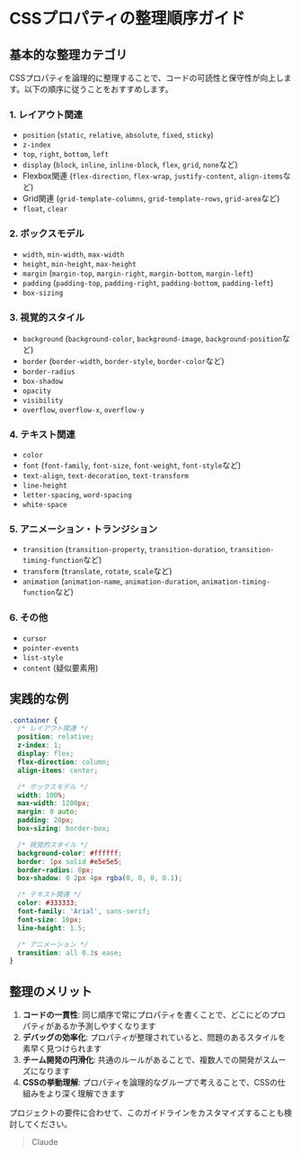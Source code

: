 # CSSプロパティの整理順序ガイド

## 基本的な整理カテゴリ

CSSプロパティを論理的に整理することで、コードの可読性と保守性が向上します。以下の順序に従うことをおすすめします。

### 1. レイアウト関連
- `position` (`static`, `relative`, `absolute`, `fixed`, `sticky`)
- `z-index`
- `top`, `right`, `bottom`, `left`
- `display` (`block`, `inline`, `inline-block`, `flex`, `grid`, `none`など)
- Flexbox関連 (`flex-direction`, `flex-wrap`, `justify-content`, `align-items`など)
- Grid関連 (`grid-template-columns`, `grid-template-rows`, `grid-area`など)
- `float`, `clear`

### 2. ボックスモデル
- `width`, `min-width`, `max-width`
- `height`, `min-height`, `max-height`
- `margin` (`margin-top`, `margin-right`, `margin-bottom`, `margin-left`)
- `padding` (`padding-top`, `padding-right`, `padding-bottom`, `padding-left`)
- `box-sizing`

### 3. 視覚的スタイル
- `background` (`background-color`, `background-image`, `background-position`など)
- `border` (`border-width`, `border-style`, `border-color`など)
- `border-radius`
- `box-shadow`
- `opacity`
- `visibility`
- `overflow`, `overflow-x`, `overflow-y`

### 4. テキスト関連
- `color`
- `font` (`font-family`, `font-size`, `font-weight`, `font-style`など)
- `text-align`, `text-decoration`, `text-transform`
- `line-height`
- `letter-spacing`, `word-spacing`
- `white-space`

### 5. アニメーション・トランジション
- `transition` (`transition-property`, `transition-duration`, `transition-timing-function`など)
- `transform` (`translate`, `rotate`, `scale`など)
- `animation` (`animation-name`, `animation-duration`, `animation-timing-function`など)

### 6. その他
- `cursor`
- `pointer-events`
- `list-style`
- `content` (疑似要素用)

## 実践的な例

```css
.container {
  /* レイアウト関連 */
  position: relative;
  z-index: 1;
  display: flex;
  flex-direction: column;
  align-items: center;

  /* ボックスモデル */
  width: 100%;
  max-width: 1200px;
  margin: 0 auto;
  padding: 20px;
  box-sizing: border-box;

  /* 視覚的スタイル */
  background-color: #ffffff;
  border: 1px solid #e5e5e5;
  border-radius: 8px;
  box-shadow: 0 2px 4px rgba(0, 0, 0, 0.1);

  /* テキスト関連 */
  color: #333333;
  font-family: 'Arial', sans-serif;
  font-size: 16px;
  line-height: 1.5;

  /* アニメーション */
  transition: all 0.3s ease;
}
```

## 整理のメリット

1. **コードの一貫性**: 同じ順序で常にプロパティを書くことで、どこにどのプロパティがあるか予測しやすくなります
2. **デバッグの効率化**: プロパティが整理されていると、問題のあるスタイルを素早く見つけられます
3. **チーム開発の円滑化**: 共通のルールがあることで、複数人での開発がスムーズになります
4. **CSSの挙動理解**: プロパティを論理的なグループで考えることで、CSSの仕組みをより深く理解できます

プロジェクトの要件に合わせて、このガイドラインをカスタマイズすることも検討してください。

> Claude